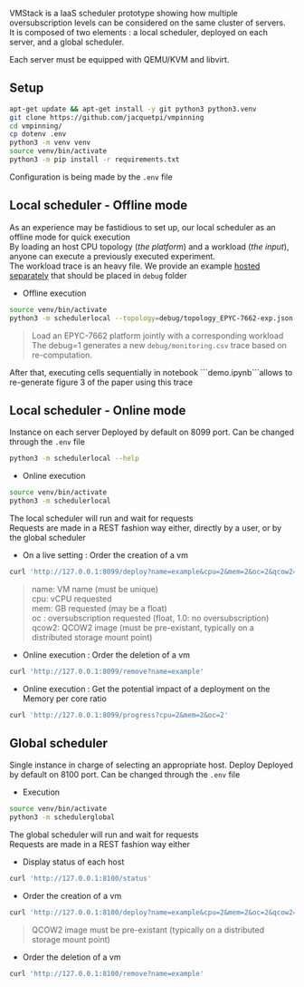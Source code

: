 VMStack is a IaaS scheduler prototype showing how multiple oversubscription levels can be considered on the same cluster of servers.  
It is composed of two elements : a local scheduler, deployed on each server, and a global scheduler.

Each server must be equipped with QEMU/KVM and libvirt.

## Setup

```bash
apt-get update && apt-get install -y git python3 python3.venv
git clone https://github.com/jacquetpi/vmpinning
cd vmpinning/
cp dotenv .env
python3 -m venv venv
source venv/bin/activate
python3 -m pip install -r requirements.txt
```

Configuration is being made by the ```.env``` file

## Local scheduler - Offline mode

As an experience may be fastidious to set up, our local scheduler as an offline mode for quick execution  
By loading an host CPU topology (*the platform*) and a workload (*the input*), anyone can execute a previously executed experiment.  
The workload trace is an heavy file. We provide an example [hosted separately](https://drive.google.com/u/0/uc?id=18qy-4yKRAOS8s_REyPpFp8uUmpkrcakZ&export=download) that should be placed in ```debug``` folder

- Offline execution 
```bash
source venv/bin/activate
python3 -m schedulerlocal --topology=debug/topology_EPYC-7662-exp.json --load=debug/monitoring-EPYC7662-ocall.csv --debug=1
```
> Load an EPYC-7662 platform jointly with a corresponding workload  
> The debug=1 generates a new ```debug/monitoring.csv``` trace based on re-computation. 

After that, executing cells sequentially in notebook ```demo.ipynb``̀  allows to re-generate figure 3 of the paper using this trace

## Local scheduler - Online mode

Instance on each server
Deployed by default on 8099 port. Can be changed through the ```.env``` file

```bash
python3 -m schedulerlocal --help
```

- Online execution
```bash
source venv/bin/activate
python3 -m schedulerlocal
```

The local scheduler will run and wait for requests  
Requests are made in a REST fashion way either, directly by a user, or by the global scheduler

- On a live setting : Order the creation of a vm
```bash
curl 'http://127.0.0.1:8099/deploy?name=example&cpu=2&mem=2&oc=2&qcow2=/var/lib/libvirt/images/hello.qcow2'
```
> name: VM name (must be unique)  
> cpu: vCPU requested  
> mem: GB requested (may be a float)  
> oc : oversubscription requested (float, 1.0: no oversubscription)  
> qcow2: QCOW2 image (must be pre-existant, typically on a distributed storage mount point)

- Online execution : Order the deletion of a vm
```bash
curl 'http://127.0.0.1:8099/remove?name=example'
```

- Online execution : Get the potential impact of a deployment on the Memory per core ratio
```bash
curl 'http://127.0.0.1:8099/progress?cpu=2&mem=2&oc=2'
```

## Global scheduler

Single instance in charge of selecting an appropriate host. Deploy
Deployed by default on 8100 port. Can be changed through the ```.env``` file

- Execution
```bash
source venv/bin/activate
python3 -m schedulerglobal
```
The global scheduler will run and wait for requests  
Requests are made in a REST fashion way either

- Display status of each host
```bash
curl 'http://127.0.0.1:8100/status'
```

-  Order the creation of a vm
```bash
curl 'http://127.0.0.1:8100/deploy?name=example&cpu=2&mem=2&oc=2&qcow2=/var/lib/libvirt/images/hello.qcow2'
```
>QCOW2 image must be pre-existant (typically on a distributed storage mount point)

- Order the deletion of a vm
```bash
curl 'http://127.0.0.1:8100/remove?name=example'
```